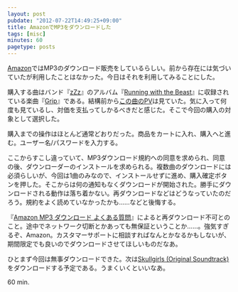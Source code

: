 ```yaml
---
layout: post
pubdate: "2012-07-22T14:49:25+09:00"
title: AmazonでMP3をダウンロードした
tags: [misc]
minutes: 60
pagetype: posts
---
```

[Amazon](http://amazon.co.jp)ではMP3のダウンロード販売をしているらしい。前から存在には気づいていたが利用したことはなかった。今日はそれを利用してみることにした。

購入する曲はバンド『[zZz](http://www.myspace.com/zzz)』のアルバム『[Running with the Beast](http://amazon.jp/o/ASIN/B004MTOQZK/bouzuya-22)』に収録されている楽曲『[Grip](http://amazon.jp/o/ASIN/B004MTOR2M/bouzuya-22)』である。結構前から[この曲のPV](http://www.youtube.com/watch?v=gI04Nrz364M)は見ていた。気に入って何度も見ているし、対価を支払ってしかるべきだと感じた。そこで今回の購入の対象として選択した。

購入までの操作はほとんど通常どおりだった。商品をカートに入れ、購入へと進む。ユーザー名/パスワードを入力する。

ここからすこし違っていて、MP3ダウンロード規約への同意を求められ、同意の後、ダウンローダーのインストールを求められる。複数曲のダウンロードには必須らしいが、今回は1曲のみなので、インストールせずに進め、購入確定ボタンを押した。そこからは何の通知もなくダウンロードが開始された。勝手にダウンロードされる動作は落ち着かない。再ダウンロードなどはどうなっていたのだろう。規約をよく読めていなかったかも……などと後悔する。

『[Amazon MP3 ダウンロード よくある質問](http://www.amazon.co.jp/gp/help/customer/display.html?nodeId=200443910)』によると再ダウンロード不可とのこと。途中でネットワーク切断とかあっても無保証ということか……。強気すぎるぞ、Amazon。カスタマーサポートに相談すればなんとかなるかもしないが、期間限定でも良いのでダウンロードさせてほしいものだなあ。

ひとまず今回は無事ダウンロードできた。次は[Skullgirls (Original Soundtrack)](http://amazon.jp/o/ASIN/B007XE5Q2S/bouzuya-22)をダウンロードする予定である。うまくいくといいなあ。

<script>document.write('<iframe width="560" height="315" src="http://www.youtube.com/embed/gI04Nrz364M" frameborder="0"></iframe>');</script>

60 min.
